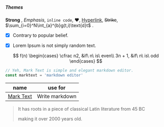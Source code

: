 ##### Themes

**Strong** , *Emphasis*, `inline code`, :heart:, [Hyperlink](http://google.com), ~~Strike~~, $\sum_{i=0}^N\int_{a}^{b}g(t,i)\text{d}t$ .

- [x] Contrary to popular belief.

- [x] Lorem Ipsum is not simply random text.

$$
f(n)
\begin{cases}
\cfrac n2, &if\ n\ is\ even\\
3n + 1, &if\  n\ is\ odd
\end{cases}
$$

```javascript
// Yeh, Mark Text is simple and elegant markdown editor.
const marktext = 'markdown editor'
```

| name                                              | use for        |
| :-----------------------------------------------: | :------------: |
| [Mark Text](https://github.com/marktext/marktext) | Write markdown |

> It has roots in a piece of classical Latin literature from 45 BC
> 
> making it over 2000 years old.
